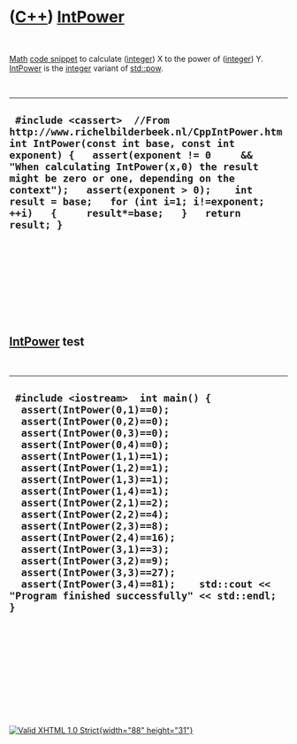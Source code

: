



 

 

 

 

 

([C++](Cpp.htm)) [IntPower](CppIntPower.htm)
============================================

 

[Math](CppMath.htm) [code snippet](CppCodeSnippets.htm) to calculate
([integer](CppInt.htm)) X to the power of ([integer](CppInt.htm)) Y.
[IntPower](CppIntPower.htm) is the [integer](CppInt.htm) variant of
[std::pow](CppPow.htm).

 

  -----------------------------------------------------------------------------------------------------------------------------------------------------------------------------------------------------------------------------------------------------------------------------------------------------------------------------------------------------------------------------------------
  ` #include <cassert>  //From http://www.richelbilderbeek.nl/CppIntPower.htm int IntPower(const int base, const int exponent) {   assert(exponent != 0     && "When calculating IntPower(x,0) the result might be zero or one, depending on the context");   assert(exponent > 0);    int result = base;   for (int i=1; i!=exponent; ++i)   {     result*=base;   }   return result; }`
  -----------------------------------------------------------------------------------------------------------------------------------------------------------------------------------------------------------------------------------------------------------------------------------------------------------------------------------------------------------------------------------------

 

 

 

 

 

[IntPower](CppIntPower.htm) test
--------------------------------

 

  ----------------------------------------------------------------------------------------------------------------------------------------------------------------------------------------------------------------------------------------------------------------------------------------------------------------------------------------------------------------------------------------------------------------------------------------------------------------------------------------------------------------------------------------------------------------------------
  ` #include <iostream>  int main() {   assert(IntPower(0,1)==0);   assert(IntPower(0,2)==0);   assert(IntPower(0,3)==0);   assert(IntPower(0,4)==0);    assert(IntPower(1,1)==1);   assert(IntPower(1,2)==1);   assert(IntPower(1,3)==1);   assert(IntPower(1,4)==1);    assert(IntPower(2,1)==2);   assert(IntPower(2,2)==4);   assert(IntPower(2,3)==8);   assert(IntPower(2,4)==16);    assert(IntPower(3,1)==3);   assert(IntPower(3,2)==9);   assert(IntPower(3,3)==27);   assert(IntPower(3,4)==81);    std::cout << "Program finished successfully" << std::endl; }`
  ----------------------------------------------------------------------------------------------------------------------------------------------------------------------------------------------------------------------------------------------------------------------------------------------------------------------------------------------------------------------------------------------------------------------------------------------------------------------------------------------------------------------------------------------------------------------------

 

 

 

 

 





 

[![Valid XHTML 1.0 Strict](valid-xhtml10.png){width="88"
height="31"}](http://validator.w3.org/check?uri=referer)
